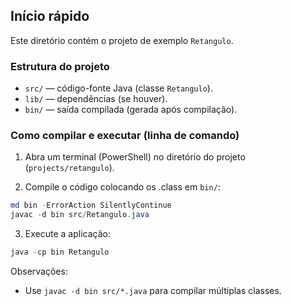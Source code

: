 ## Início rápido

Este diretório contém o projeto de exemplo `Retangulo`.

### Estrutura do projeto

- `src/` — código-fonte Java (classe `Retangulo`).
- `lib/` — dependências (se houver).
- `bin/` — saída compilada (gerada após compilação).

### Como compilar e executar (linha de comando)

1. Abra um terminal (PowerShell) no diretório do projeto (`projects/retangulo`).

2. Compile o código colocando os .class em `bin/`:

```powershell
md bin -ErrorAction SilentlyContinue
javac -d bin src/Retangulo.java
```

3. Execute a aplicação:

```powershell
java -cp bin Retangulo
```

Observações:
- Use `javac -d bin src/*.java` para compilar múltiplas classes.

